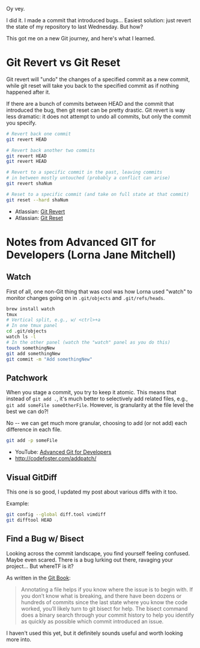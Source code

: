 Oy vey.  

I did it.  I made a commit that introduced bugs... Easiest solution: just revert the state of my repository
to last Wednesday.  But how?

This got me on a new Git journey, and here's what I learned.

# Git Revert vs Git Reset
Git revert will "undo" the changes of a specified commit as a new commit, while git reset will
take you back to the specified commit as if nothing happened after it.

If there are a bunch of commits between HEAD and the commit that introduced the bug, then git reset
can be pretty drastic.  Git revert is way less dramatic: it does not attempt to undo all commits, but only
the commit you specify. 

```bash
# Revert back one commit
git revert HEAD

# Revert back another two commits 
git revert HEAD
git revert HEAD

# Revert to a specific commit in the past, leaving commits
# in between mostly untouched (probably a conflict can arise)
git revert shaNum

# Reset to a specific commit (and take on full state at that commit)
git reset --hard shaNum
```

* Atlassian: [Git Revert](https://www.atlassian.com/git/tutorials/undoing-changes/git-revert)
* Atlassian: [Git Reset](https://www.atlassian.com/git/tutorials/undoing-changes/git-reset)


# Notes from Advanced GIT for Developers (Lorna Jane Mitchell)
## Watch
First of all, one non-Git thing that was cool was how Lorna used "watch" to monitor changes going on in 
`.git/objects` and `.git/refs/heads`. 

```bash
brew install watch
tmux
# Vertical split, e.g., w/ <ctrl>+a
# In one tmux panel
cd .git/objects
watch ls -l
# In the other panel (watch the "watch" panel as you do this)
touch somethingNew
git add somethingNew
git commit -m "Add somethingNew"
```

## Patchwork
When you stage a commit, you try to keep it atomic.  This means that instead of `git add .`, it's
much better to selectively add related files, e.g., `git add someFile someOtherFile`.  However, is granularity
at the file level the best we can do?!

No -- we can get much more granular, choosing to add (or not add) each difference in each file.

```bash
git add -p someFile
```

* YouTube: [Advanced Git for Developers](https://www.youtube.com/watch?v=duqBHik7nRo)
* http://codefoster.com/addpatch/


## Visual GitDiff
This one is so good, I updated my post about various diffs with it too.

Example:
```bash
git config --global diff.tool vimdiff
git difftool HEAD
```

## Find a Bug w/ Bisect
Looking across the commit landscape, you find yourself feeling confused. Maybe even scared.  There
is a bug lurking out there, ravaging your project... But whereTF is it?  

As written in the [Git Book](https://git-scm.com/book/en/v2/Git-Tools-Debugging-with-Git):
> Annotating a file helps if you know where the issue is to begin with. If you don’t know what is breaking, and there have been dozens or hundreds of commits since the last state where you know the code worked, you’ll likely turn to git bisect for help. The bisect command does a binary search through your commit history to help you identify as quickly as possible which commit introduced an issue.

I haven't used this yet, but it definitely sounds useful and worth looking more into.

